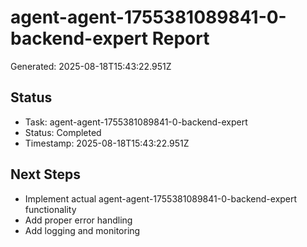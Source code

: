 # agent-agent-1755381089841-0-backend-expert Report

Generated: 2025-08-18T15:43:22.951Z

## Status
- Task: agent-agent-1755381089841-0-backend-expert
- Status: Completed
- Timestamp: 2025-08-18T15:43:22.951Z

## Next Steps
- Implement actual agent-agent-1755381089841-0-backend-expert functionality
- Add proper error handling
- Add logging and monitoring
